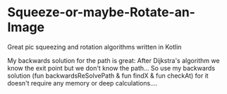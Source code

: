 # Squeeze-or-maybe-Rotate-an-Image
Great pic squeezing and rotation algorithms written in Kotlin

My backwards solution for the path is great:
After Dijkstra's algorithm we know the exit point but we don't know the path...
So use my backwards solution (fun backwardsReSolvePath & fun findX & fun checkAt) for it doesn't require any memory or deep calculations....
